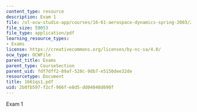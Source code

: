 ```yaml
---
content_type: resource
description: Exam 1
file: /ol-ocw-studio-app/courses/16-61-aerospace-dynamics-spring-2003/2b0fb597f2cf966fe8d5dd04048d690f_1661qs1.pdf
file_size: 59053
file_type: application/pdf
learning_resource_types:
- Exams
license: https://creativecommons.org/licenses/by-nc-sa/4.0/
ocw_type: OCWFile
parent_title: Exams
parent_type: CourseSection
parent_uid: fdf7dff2-89af-528c-9db7-e5150dee32de
resourcetype: Document
title: 1661qs1.pdf
uid: 2b0fb597-f2cf-966f-e8d5-dd04048d690f
---
```

Exam 1